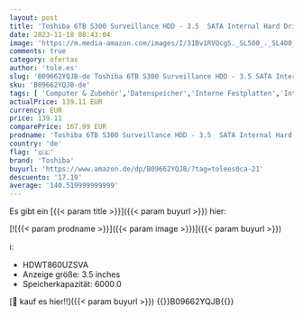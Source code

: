 ```yaml
---
layout: post
title: 'Toshiba 6TB S300 Surveillance HDD - 3.5  SATA Internal Hard Drive Supports up to 64 HD cameras at a 180TB/Year workload  HDWT720UZSVA '
date: 2023-11-18 08:43:04
image: 'https://m.media-amazon.com/images/I/31Bv1RVQcgS._SL500_._SL400_.jpg'
comments: true
category: ofertas
author: 'tole.es'
slug: 'B09662YQJB-de Toshiba 6TB S300 Surveillance HDD - 3.5 SATA Internal Hard...'
sku: 'B09662YQJB-de'
tags: [ 'Computer & Zubehör','Datenspeicher','Interne Festplatten','Interner Speicher','toshiba','🇩🇪', ]
actualPrice: 139.11 EUR
currency: EUR
price: 139.11
comparePrice: 167.99 EUR
prodname: 'Toshiba 6TB S300 Surveillance HDD - 3.5  SATA Internal Hard Drive Supports up to 64 HD cameras at a 180TB/Year workload  HDWT720UZSVA '
country: 'de'
flag: '🇩🇪'
brand: 'Toshiba'
buyurl: 'https://www.amazon.de/dp/B09662YQJB/?tag=tolees0ca-21'
descuento: '17.19'
average: '140.519999999999'
---
```


Es gibt ein [{{< param title >}}]({{< param buyurl >}}) hier:

[![{{< param prodname >}}]({{< param image >}})]({{< param buyurl >}})

ℹ️:

- HDWT860UZSVA
- Anzeige größe: 3.5 inches
- Speicherkapazität: 6000.0

[🛒 kauf es hier!!]({{< param buyurl >}})
{{<world>}}B09662YQJB{{</world>}}

